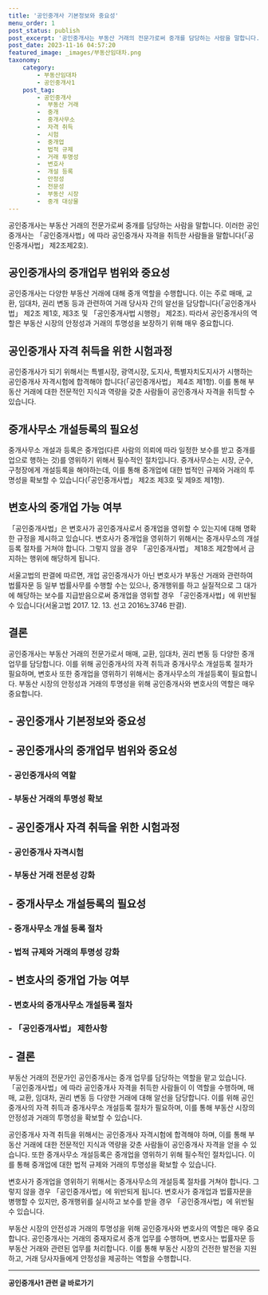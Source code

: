 ```yaml
---
title: '공인중개사 기본정보와 중요성'
menu_order: 1
post_status: publish
post_excerpt: '공인중개사는 부동산 거래의 전문가로써 중개를 담당하는 사람을 말합니다. 이러한 공인중개사는  공인중개사법 에 따라 공인중개사 자격을 취득한 사람들을 말합니다  공인중개사법  제2조제2호 .'
post_date: 2023-11-16 04:57:20
featured_image: _images/부동산임대차.png
taxonomy:
    category:
        - 부동산임대차
        - 공인중개사1
    post_tag:
        - 공인중개사
        -  부동산 거래
        -  중개
        -  중개사무소
        -  자격 취득
        -  시험
        -  중개업
        -  법적 규제
        -  거래 투명성
        -  변호사
        -  개설 등록
        -  안정성
        -  전문성
        -  부동산 시장
        -  중개 대상물
---
```



공인중개사는 부동산 거래의 전문가로써 중개를 담당하는 사람을 말합니다. 이러한 공인중개사는 「공인중개사법」에 따라 공인중개사 자격을 취득한 사람들을 말합니다(「공인중개사법」 제2조제2호).

## 공인중개사의 중개업무 범위와 중요성

공인중개사는 다양한 부동산 거래에 대해 중개 역할을 수행합니다. 이는 주로 매매, 교환, 임대차, 권리 변동 등과 관련하여 거래 당사자 간의 알선을 담당합니다(「공인중개사법」 제2조 제1호, 제3조 및 「공인중개사법 시행령」 제2조). 따라서 공인중개사의 역할은 부동산 시장의 안정성과 거래의 투명성을 보장하기 위해 매우 중요합니다.

## 공인중개사 자격 취득을 위한 시험과정

공인중개사가 되기 위해서는 특별시장, 광역시장, 도지사, 특별자치도지사가 시행하는 공인중개사 자격시험에 합격해야 합니다(「공인중개사법」 제4조 제1항). 이를 통해 부동산 거래에 대한 전문적인 지식과 역량을 갖춘 사람들이 공인중개사 자격을 취득할 수 있습니다.

## 중개사무소 개설등록의 필요성

중개사무소 개설과 등록은 중개업(다른 사람의 의뢰에 따라 일정한 보수를 받고 중개를 업으로 행하는 것)를 영위하기 위해서 필수적인 절차입니다. 중개사무소는 시장, 군수, 구청장에게 개설등록을 해야하는데, 이를 통해 중개업에 대한 법적인 규제와 거래의 투명성을 확보할 수 있습니다(「공인중개사법」 제2조 제3호 및 제9조 제1항).

## 변호사의 중개업 가능 여부

「공인중개사법」은 변호사가 공인중개사로서 중개업을 영위할 수 있는지에 대해 명확한 규정을 제시하고 있습니다. 변호사가 중개업을 영위하기 위해서는 중개사무소의 개설등록 절차를 거쳐야 합니다. 그렇지 않을 경우 「공인중개사법」 제18조 제2항에서 금지하는 행위에 해당하게 됩니다.

서울고법의 판결에 따르면, 개업 공인중개사가 아닌 변호사가 부동산 거래와 관련하여 법률자문 등 일부 법률사무를 수행할 수는 있으나, 중개행위를 하고 실질적으로 그 대가에 해당하는 보수를 지급받음으로써 중개업을 영위할 경우 「공인중개사법」에 위반될 수 있습니다(서울고법 2017. 12. 13. 선고 2016노3746 판결).

## 결론

공인중개사는 부동산 거래의 전문가로서 매매, 교환, 임대차, 권리 변동 등 다양한 중개 업무를 담당합니다. 이를 위해 공인중개사의 자격 취득과 중개사무소 개설등록 절차가 필요하며, 변호사 또한 중개업을 영위하기 위해서는 중개사무소의 개설등록이 필요합니다. 부동산 시장의 안정성과 거래의 투명성을 위해 공인중개사와 변호사의 역할은 매우 중요합니다.

##   - 공인중개사 기본정보와 중요성
##   - 공인중개사의 중개업무 범위와 중요성
###   - 공인중개사의 역할
###   - 부동산 거래의 투명성 확보
##   - 공인중개사 자격 취득을 위한 시험과정
###   - 공인중개사 자격시험
###   - 부동산 거래 전문성 강화
##   - 중개사무소 개설등록의 필요성
###   - 중개사무소 개설 등록 절차
###   - 법적 규제와 거래의 투명성 강화
##   - 변호사의 중개업 가능 여부
###   - 변호사의 중개사무소 개설등록 절차
###   - 「공인중개사법」 제한사항
##   - 결론

부동산 거래의 전문가인 공인중개사는 중개 업무를 담당하는 역할을 맡고 있습니다. 「공인중개사법」에 따라 공인중개사 자격을 취득한 사람들이 이 역할을 수행하며, 매매, 교환, 임대차, 권리 변동 등 다양한 거래에 대해 알선을 담당합니다. 이를 위해 공인중개사의 자격 취득과 중개사무소 개설등록 절차가 필요하며, 이를 통해 부동산 시장의 안정성과 거래의 투명성을 확보할 수 있습니다.

공인중개사 자격 취득을 위해서는 공인중개사 자격시험에 합격해야 하며, 이를 통해 부동산 거래에 대한 전문적인 지식과 역량을 갖춘 사람들이 공인중개사 자격을 얻을 수 있습니다. 또한 중개사무소 개설등록은 중개업을 영위하기 위해 필수적인 절차입니다. 이를 통해 중개업에 대한 법적 규제와 거래의 투명성을 확보할 수 있습니다.

변호사가 중개업을 영위하기 위해서는 중개사무소의 개설등록 절차를 거쳐야 합니다. 그렇지 않을 경우 「공인중개사법」에 위반되게 됩니다. 변호사가 중개업과 법률자문을 병행할 수 있지만, 중개행위를 실시하고 보수를 받을 경우 「공인중개사법」에 위반될 수 있습니다.

부동산 시장의 안전성과 거래의 투명성을 위해 공인중개사와 변호사의 역할은 매우 중요합니다. 공인중개사는 거래의 중재자로서 중개 업무를 수행하며, 변호사는 법률자문 등 부동산 거래와 관련된 업무를 처리합니다. 이를 통해 부동산 시장의 건전한 발전을 지원하고, 거래 당사자들에게 안정성을 제공하는 역할을 수행합니다.
<!-- wp:separator -->
<hr class="wp-block-separator has-alpha-channel-opacity"/>
<!-- /wp:separator -->

<!-- wp:group {"backgroundColor":"base","layout":{"type":"constrained"}} -->
<div class="wp-block-group has-base-background-color has-background"><!-- wp:paragraph {"align":"center","fontSize":"medium"} -->
<p class="has-text-align-center has-large-font-size"><strong>공인중개사1 관련 글 바로가기</strong></p>
<!-- /wp:paragraph -->


<!-- wp:latest-posts
{"categories":[{"id":22617,"count":19,"description":"","link":"https://uknowlaw.com/category/%ea%b3%b5%ec%9d%b8%ec%a4%91%ea%b0%9c%ec%82%ac1/","name":"공인중개사1","slug":"공인중개사1","taxonomy":"category","parent":0,"meta":[],"_links":{"self":[{"href":"https://uknowlaw.com/wp-json/wp/v2/categories/22617"}],"collection":[{"href":"https://uknowlaw.com/wp-json/wp/v2/categories"}],"about":[{"href":"https://uknowlaw.com/wp-json/wp/v2/taxonomies/category"}],"wp:post_type":[{"href":"https://uknowlaw.com/wp-json/wp/v2/posts?categories=22617"}],"curies":[{"name":"wp","href":"https://api.w.org/{rel}","templated":true}]}}],"postsToShow":100,"excerptLength":28,"postLayout":"grid","columns":2,"featuredImageAlign":"left","featuredImageSizeSlug":"large","fontSize":"small"} /--></div>
<!-- /wp:group -->